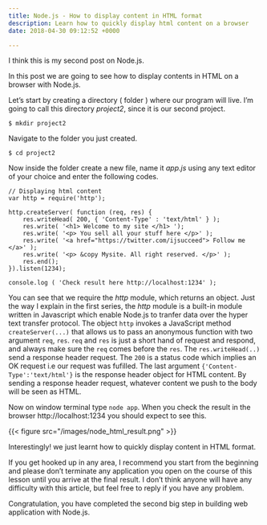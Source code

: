 ```yaml
---
title: Node.js - How to display content in HTML format
description: Learn how to quickly display html content on a browser
date: 2018-04-30 09:12:52 +0000

---
```

I think this is my second post on Node.js.

In this post we are going to see how to display contents in HTML  on a browser with Node.js.

Let’s start by creating a directory ( folder ) where our program will live. I’m going to call this directory _project2_, since it is our second project.

    $ mkdir project2

Navigate to the folder you just created.

    $ cd project2

Now inside the folder create a new file, name it _app.js_ using any text editor of your choice and enter the following codes.

    // Displaying html content
    var http = require('http');
    
    http.createServer( function (req, res) {
        res.writeHead( 200, { 'Content-Type' : 'text/html' } );
        res.write( '<h1> Welcome to my site </h1> ');
        res.write( '<p> You sell all your stuff here </p>' );
        res.write( '<a href="https://twitter.com/ijsucceed"> Follow me </a>' );
        res.write( '<p> &copy Mysite. All right reserved. </p>' );
        res.end();
    }).listen(1234);
    
    console.log ( 'Check result here http://localhost:1234' );

You can see that we require the _http_ module, which returns an object. Just the way I explain in the first series, the _http_ module is a built-in module written in Javascript which enable Node.js to tranfer data over the hyper text transfer protocol. The object `http` invokes a JavaScript  method `createServer(...)` that allows us to pass an anonymous function with two argument `req`, `res`. `req` and `res` is just a short hand of request and respond, and always make sure the `req` comes before the `res`. The `res.writeHead(..)` send a response header request. The `200` is a status code which implies an OK request i.e our request was fufilled. The last argument `{'Content-Type':'text/html'}` is the response header object for HTML content. By sending a response header request, whatever content we push to the body will be seen as HTML.

Now on window terminal type `node app`. When you check the result in the browser http://localhost:1234  you should expect to see this.

{{< figure src="/images/node_html_result.png" >}}

Interestingly! we just learnt how to quickly display content in HTML format.

If you get hooked up in any area, I recommend you start from the beginning and please don’t terminate any application you open on the course of this lesson until you arrive at the final result. I don’t think anyone will have any difficulty with this article, but feel free to reply if you have any problem.

Congratulation, you have completed the second big step in building web application with Node.js.
